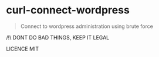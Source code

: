 # curl-connect-wordpress
> Connect to wordpress administration using brute force 

/!\ DONT DO BAD THINGS, KEEP IT LEGAL

LICENCE MIT
